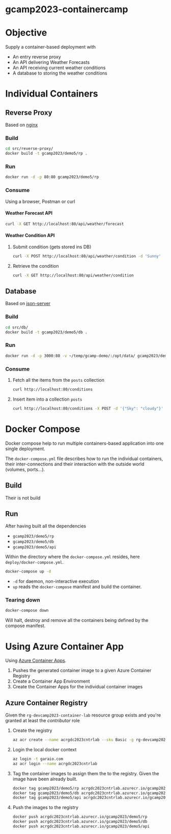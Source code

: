 # gcamp2023-containercamp

# Objective

Supply a container-based deployment with

- An entry reverse proxy
- An API delivering Weather Forecasts
- An API receiving current weather conditions
- A database to storing the weather conditions

# Individual Containers

## Reverse Proxy

Based on [nginx](https://hub.docker.com/_/nginx/)

### Build

```bash
cd src/reverse-proxy/
docker build -t gcamp2023/demo5/rp .
```

### Run
```sh
docker run -d -p 80:80 gcamp2023/demo5/rp
```

### Consume

Using a browser, Postman or curl

#### Weather Forecast API

```bash
curl -X GET http://localhost:80/api/weather/forecast
```

#### Weather Condition API

1. Submit condition (gets stored ins DB)
   ```bash
   curl -X POST http://localhost:80/api/weather/condition -d 'Sunny'
   ```
1. Retrieve the condition
   ```bash
   curl -X GET http://localhost:80/api/weather/condition
   ```

## Database

Based on [json-server](https://github.com/typicode/json-server)

### Build

```bash
cd src/db/
docker build -t gcamp2023/demo5/db .
```

### Run

```sh
docker run -d -p 3000:80 -v ~/temp/gcamp-demo/:/opt/data/ gcamp2023/demo5/db
```

### Consume

1. Fetch all the items from the `posts` collection
   ```bash
   curl http://localhost:80/conditions
   ```
2. Insert item into a collection `posts`
   ```bash
   curl http://localhost:80/conditions -X POST -d '{"Sky": "cloudy"}'
   ```

# Docker Compose

Docker compose help to run multiple containers-based application into one single deployment.

The `docker-compose.yml` file describes how to run the individual containers, their inter-connections and their interaction with the outside world (volumes, ports...).

## Build

Their is not build

## Run

After having built all the dependencies

- `gcamp2023/demo5/rp`
- `gcamp2023/demo5/db`
- `gcamp2023/demo5/api`

Within the directory where the `docker-compose.yml` resides, here `deploy/docker-compose.yml`.

```bash
docker-compose up -d
```

- `-d` for daemon, non-interactive execution
- `up` reads the `docker-compose` manifest and build the container.

### Tearing down
```bash
docker-compose down
```

Will halt, destroy and remove all the containers being defined by the compose manifest.

# Using Azure Container App

Using [Azure Container Apps](https://learn.microsoft.com/en-us/azure/container-apps/overview).

1. Pushes the generated container image to a given Azure Container Registry
2. Create a Container App Environment
3. Create the Container Apps for the individual container images

## Azure Container Registry

Given the `rg-devcamp2023-container-lab` resource group exists and you're granted at least the _contributor_ role

1. Create the registry
   ```bash
   az acr create --name acrgdc2023cntrlab --sku Basic -g rg-devcamp2023-container-lab
   ```
2. Login the local docker context
   ```bash
   az login -t garaio.com
   az acr login --name acrgdc2023cntrlab
   ```
3. Tag the container images to assign them the to the registry. Given the image have been already built.
   ```bash
   docker tag gcamp2023/demo5/rp acrgdc2023cntrlab.azurecr.io/gcamp2023/demo5/rp
   docker tag gcamp2023/demo5/db acrgdc2023cntrlab.azurecr.io/gcamp2023/demo5/db
   docker tag gcamp2023/demo5/api acrgdc2023cntrlab.azurecr.io/gcamp2023/demo5/api
   ```

4. Push the images to the registry
   ```bash
   docker push acrgdc2023cntrlab.azurecr.io/gcamp2023/demo5/rp
   docker push acrgdc2023cntrlab.azurecr.io/gcamp2023/demo5/db
   docker push acrgdc2023cntrlab.azurecr.io/gcamp2023/demo5/api
   ```